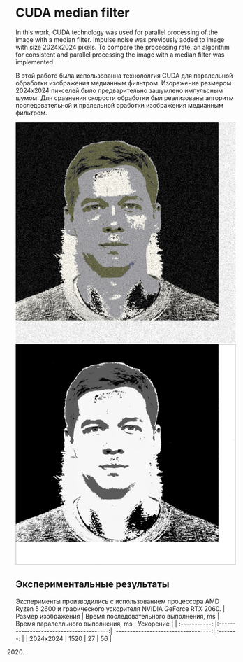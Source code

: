 # CUDA median filter
In this work, CUDA technology was used for parallel processing of the image with a median filter.
Impulse noise was previously added to image with size 2024x2024 pixels.
To compare the processing rate, an algorithm for consistent and parallel processing the image with a median filter was implemented.

В этой работе была использованна технололгия CUDA для паралельной обработки изображения медианным фильтром.
Изоражение размером 2024x2024 пикселей было предварительно зашумлено импульсным шумом.
Для сравнения скорости обработки был реализованы алгоритм последовательной и пралельной оработки изображения медианным фильтром.

![alt text](https://github.com/Nikolay1998/cuda-median-filter/blob/master/images/input.bmp?raw=true)
![alt text](https://github.com/Nikolay1998/cuda-median-filter/blob/master/images/output_gpu.bmp?raw=true)

## Экспериментальные результаты
Эксперименты производились с использованием процессора AMD Ryzen 5 2600 и графического ускорителя NVIDIA GeForce RTX 2060.
| Размер изображения | Время последовательного выполнения, ms  | Время паралелльного выполнения, ms  | Ускорение |
| :-----------: |:---------------------------------------:| :----------------------------------:| :-------: |
| 2024x2024           |    1520                                   |   27                               |      56 |

2020.

